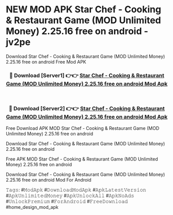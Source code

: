 # NEW MOD APK Star Chef - Cooking & Restaurant Game (MOD Unlimited Money) 2.25.16 free on android - jv2pe
Download Star Chef - Cooking & Restaurant Game (MOD Unlimited Money) 2.25.16 free on android Free Mod APK

<div align="center">
<h3>🔴 Download [Server1] 👉👉 <a href="https://apk-comot.site?title=Star_Chef_-_Cooking_&_Restaurant_Game_(MOD_Unlimited_Money)_2.25.16_free_on_android">Star Chef - Cooking & Restaurant Game (MOD Unlimited Money) 2.25.16 free on android Mod Apk</a></h3><br>

<h3>🔴 Download [Server2] 👉👉 <a href="https://apk-comot.site?title=Star_Chef_-_Cooking_&_Restaurant_Game_(MOD_Unlimited_Money)_2.25.16_free_on_android">Star Chef - Cooking & Restaurant Game (MOD Unlimited Money) 2.25.16 free on android Mod Apk</a></h3>
</div>


Free Download APK MOD Star Chef - Cooking & Restaurant Game (MOD Unlimited Money) 2.25.16 free on android

Download Star Chef - Cooking & Restaurant Game (MOD Unlimited Money) 2.25.16 free on android 

Free APK MOD Star Chef - Cooking & Restaurant Game (MOD Unlimited Money) 2.25.16 free on android 

Download Star Chef - Cooking & Restaurant Game (MOD Unlimited Money) 2.25.16 free on android Mod For Android

𝚃𝚊𝚐𝚜: #𝙼𝚘𝚍𝙰𝚙𝚔 #𝙳𝚘𝚠𝚗𝚕𝚘𝚊𝚍𝙼𝚘𝚍𝙰𝚙𝚔 #𝙰𝚙𝚔𝙻𝚊𝚝𝚎𝚜𝚝𝚅𝚎𝚛𝚜𝚒𝚘𝚗 #𝙰𝚙𝚔𝚄𝚗𝚕𝚒𝚖𝚒𝚝𝚎𝚍𝙼𝚘𝚗𝚎𝚢 #𝙰𝚙𝚔𝚄𝚗𝚕𝚘𝚌𝚔𝙰𝚕𝚕 #𝙰𝚙𝚔𝙽𝚘𝙰𝚍𝚜 #𝚄𝚗𝚕𝚘𝚌𝚔𝙿𝚛𝚎𝚖𝚒𝚞𝚖 #𝙵𝚘𝚛𝙰𝚗𝚍𝚛𝚘𝚒𝚍 #𝙵𝚛𝚎𝚎𝙳𝚘𝚠𝚗𝚕𝚘𝚊𝚍 #home_design_mod_apk